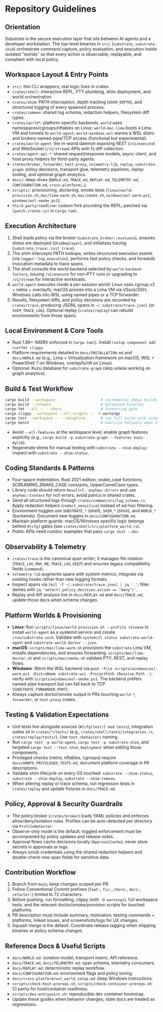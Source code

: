 # Repository Guidelines

## Orientation
Substrate is the secure execution layer that sits between AI agents and a developer workstation. The top-level binaries in `src/` (`substrate`, `substrate-shim`) orchestrate command capture, policy evaluation, and execution inside isolated "worlds" so that every action is observable, replayable, and compliant with local policy.

## Workspace Layout & Entry Points
- `src/`: thin CLI wrappers; real logic lives in crates.
- `crates/shell`: interactive REPL, PTY plumbing, shim deployment, and world orchestration.
- `crates/shim`: PATH interception, depth tracking (`SHIM_DEPTH`), and structured logging of every spawned process.
- `crates/common`: shared log schema, redaction helpers, filesystem diff types.
- `crates/world*`: platform-specific backends. `world` uses namespaces/cgroups/nftables on Linux; `world-mac-lima` boots a Lima VM and tunnels to `world-agent`; `world-windows-wsl` warms a WSL distro and brokers named-pipe/TCP access (functional but experimental).
- `crates/world-agent`: the in-world daemon exposing REST (`/v1/execute`) and WebSocket (`/v1/stream`) APIs with fs diff collection.
- `crates/agent-api-*`: shared request/response models, async client, and host proxy helpers for third-party agents.
- `crates/broker`, `forwarder`, `host-proxy`, `telemetry-lib`, `replay`, `substrate-graph`: policy decisions, transport glue, telemetry pipelines, replay tooling, and optional graph analytics.
- `docs/`: deep dives (`WORLD.md`, `TRACE.md`, `REPLAY.md`, `TELEMETRY.md`, `CONFIGURATION.md`, `cross-platform/…`).
- `scripts/`: provisioning, doctoring, smoke tests (`linux/world-provision.sh`, `mac/lima-warm.sh`, `mac/smoke.sh`, `windows/wsl-warm.ps1`, `windows/wsl-smoke.ps1`).
- `third_party/reedline`: custom fork providing the REPL; patched via `[patch.crates-io]` in `Cargo.toml`.

## Execution Architecture
1. Shell loads policy via the broker (`substrate_broker::evaluate`), ensures shims are deployed (`ShimDeployer`), and initializes tracing (`substrate_trace::init_trace`).
2. The shim intercepts PATH lookups, writes structured execution events (via `logger::log_execution`), performs fast policy checks, and forwards invocation metadata to trace spans.
3. The shell consults the world backend selected by `world-backend-factory`, issuing `/v1/execute` for non-PTY runs or upgrading to `/v1/stream` for interactive workloads.
4. `world-agent` executes inside a per-session world: Linux uses cgroup v2 + netns + overlayfs; macOS proxies into a Lima VM via VSock/SSH; Windows calls into WSL using named pipes or a TCP forwarder.
5. Results, filesystem diffs, and policy decisions are recorded by `crates/trace`, producing JSONL spans in `~/.substrate/trace.jsonl` (or `SHIM_TRACE_LOG`). Optional replay (`crates/replay`) can rebuild environments from those spans.

## Local Environment & Core Tools
- Rust 1.89+ (MSRV enforced in `Cargo.toml`). Install `rustup component add rustfmt clippy`.
- Platform requirements detailed in `docs/INSTALLATION.md` and `docs/WORLD.md` (e.g., Lima + Virtualization.framework on macOS, WSL + PowerShell 7 on Windows, overlayfs/nft on Linux).
- Optional: Kuzu database for `substrate-graph` (skip unless working on graph analytics).

## Build & Test Workflow
```bash
cargo build --workspace                     # incremental debug builds
cargo build --release                       # optimized binaries
cargo fmt --all -- --check                  # formatting gate
cargo clippy --workspace --all-targets -- -D warnings
cargo test --workspace -- --nocapture       # run full suite with output
cargo bench                                 # exercise hotspots when touching performance-sensitive crates
```
- Avoid `--all-features` at the workspace level; enable graph features explicitly (e.g., `cargo build -p substrate-graph --features kuzu-dylib`).
- Regenerate shims for manual testing with `substrate --shim-deploy`; inspect with `substrate --shim-status`.

## Coding Standards & Patterns
- Four-space indentation, Rust 2021 edition, snake_case functions, SCREAMING_SNAKE_CASE constants, UpperCamelCase types.
- Library code should return `Result<T, anyhow::Error>` and use `anyhow::Context` for rich errors; avoid panics in shared crates.
- Send all structured logs through `crates/common/src/log_schema.rs`. Apply redaction helpers (`redact_sensitive`) instead of ad-hoc filtering.
- Environment toggles use `SUBSTRATE_*` (shell), `SHIM_*` (shim), and `WORLD_*` (backends). Document new toggles in `docs/CONFIGURATION.md`.
- Maintain platform guards: macOS/Windows specific logic belongs behind `#[cfg]` gates (see `crates/shell/src/platform_world.rs`).
- Public APIs need rustdoc examples that pass `cargo test --doc`.

## Observability & Telemetry
- `crates/trace` is the canonical span writer; it manages file rotation (`TRACE_LOG_MAX_MB`, `TRACE_LOG_KEEP`) and ensures legacy compatibility fields (`command`).
- `telemetry-lib` augments spans with system metrics; integrate via existing hooks rather than new logging formats.
- Inspect spans via `tail -f ~/.substrate/trace.jsonl | jq '.'`; filter denies with `jq 'select(.policy_decision.action == "deny")'`.
- Replay and diff analysis live in `docs/REPLAY.md` and `docs/TRACE.md`; update those docs when schema changes.

## Platform Worlds & Provisioning
- **Linux**: Run `scripts/linux/world-provision.sh --profile release` to install `world-agent` as a systemd service and create `/run/substrate.sock`. Validate with `systemctl status substrate-world-agent` and `substrate world doctor --json`.
- **macOS**: `scripts/mac/lima-warm.sh` provisions the `substrate` Lima VM, installs dependencies, and ensures forwarding. `scripts/mac/lima-doctor.sh` and `scripts/mac/smoke.sh` validate PTY, REST, and replay flows.
- **Windows**: Warm the WSL backend via `pwsh -File scripts/windows/wsl-warm.ps1 -DistroName substrate-wsl -ProjectPath (Resolve-Path .)`; verify with `scripts/windows/wsl-smoke.ps1`. The backend prefers named-pipe transport but can fall back to TCP (`SUBSTRATE_FORWARDER_PORT`).
- Always capture doctor/smoke output in PRs touching `world-*`, `forwarder`, or `host-proxy` crates.

## Testing & Validation Expectations
- Unit tests live alongside sources (`#[cfg(test)] mod tests`); integration suites sit in `crates/*/tests/` (e.g., `crates/shell/tests/integration.rs`, `crates/replay/tests/`). Use `test_<behavior>` naming.
- Run `cargo test -p world-agent`, `cargo test -p substrate-shim`, and targeted `cargo test --test shim_deployment` when editing those components.
- Privileged checks (netns, nftables, cgroups) require `docs/HOWTO_PRIVILEGED_TESTS.md`; document platform coverage in PR descriptions.
- Validate shim lifecycle on every OS touched: `substrate --shim-status`, `substrate --shim-deploy`, `substrate --shim-remove`.
- When altering replay or trace schema, run regression tests in `crates/replay` and update fixtures in `docs/TRACE.md`.

## Policy, Approval & Security Guardrails
- The policy broker (`crates/broker`) loads YAML policies and enforces allow/deny/isolation rules. Profiles can be auto-detected per directory via `ProfileDetector`.
- Observe-only mode is the default; toggled enforcement must be accompanied by policy updates and release notes.
- Approval flows cache decisions locally (`ApprovalCache`); never store secrets in approvals or logs.
- Always scrub credentials using the shared redaction helpers and double-check new span fields for sensitive data.

## Contribution Workflow
1. Branch from `main`; keep changes scoped per PR.
2. Follow Conventional Commit prefixes (`feat:`, `fix:`, `chore:`, `docs:`, `refactor:`) limited to 72 characters.
3. Before pushing, run formatting, clippy (with `-D warnings`), full workspace tests, and the relevant doctor/smoke/provision scripts for touched platforms.
4. PR description must include summary, motivation, testing commands + platforms, linked issues, and screenshots/logs for UX changes.
5. Squash merge is the default. Coordinate release tagging when shipping binaries or policy schema changes.

## Reference Docs & Useful Scripts
- `docs/WORLD.md`: isolation model, transport matrix, API reference.
- `docs/TRACE.md`, `docs/TELEMETRY.md`: span schema, telemetry consumers.
- `docs/REPLAY.md`: deterministic replay workflow.
- `docs/CONFIGURATION.md`: environment flags and policy tuning.
- `docs/cross-platform/wsl_world_setup.md`: deep Windows instructions.
- `scripts/check-host-prereqs.sh`, `scripts/check-container-prereqs.sh`: CI parity for host/container readiness.
- `scripts/dev-entrypoint.sh`: reproducible dev container bootstrap.
- Update these guides when behavior changes; stale docs are treated as regressions.
